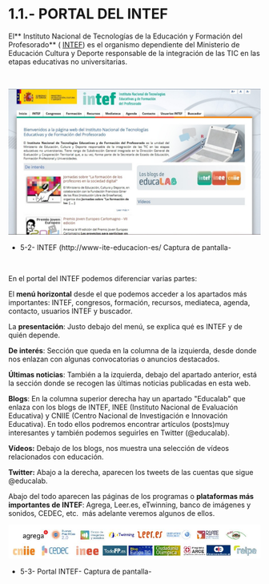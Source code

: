 
# 1.1.- PORTAL DEL INTEF

El** Instituto Nacional de Tecnologías de la Educación y Formación del Profesorado** ( [INTEF](http://www.ite.educacion.es/)) es el organismo dependiente del Ministerio de Educación Cultura y Deporte responsable de la integración de las TIC en las etapas educativas no universitarias.

 


![](img/Intef_inicio.jpg)

- 5-2- INTEF (http://www-ite-educacion-es/ Captura de pantalla-

 

En el portal del INTEF podemos diferenciar varias partes:

El **menú horizontal** desde el que podemos acceder a los apartados más importantes: INTEF, congresos, formación, recursos, mediateca, agenda, contacto, usuarios INTEF y buscador.

La **presentación**: Justo debajo del menú, se explica qué es INTEF y de quién depende.

**De interés**: Sección que queda en la columna de la izquierda, desde donde nos enlazan con algunas convocatorias o anuncios destacados.

**Últimas noticias**: También a la izquierda, debajo del apartado anterior, está la sección donde se recogen las últimas noticias publicadas en esta web.

**Blogs**: En la columna superior derecha hay un apartado "Educalab" que enlaza con los blogs de INTEF, INEE (Instituto Nacional de Evaluación Educativa) y CNIIE (Centro Nacional de Investigación e Innovación Educativa). En todo ellos podremos encontrar artículos (posts)muy interesantes y también podemos seguirles en Twitter (@educalab).

**Vídeos:** Debajo de los blogs, nos muestra una selección de vídeos relacionados con educación.

**Twitter:** Abajo a la derecha, aparecen los tweets de las cuentas que sigue @educalab.

Abajo del todo aparecen las páginas de los programas o **plataformas más importantes de INTEF**: Agrega, Leer.es, eTwinning, banco de imágenes y sonidos, CEDEC, etc.  más adelante veremos algunos de ellos.


![](img/paginas_intef.JPG)

- 5-3- Portal INTEF- Captura de pantalla-

